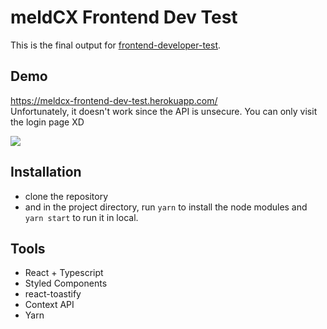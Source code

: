 # meldCX Frontend Dev Test

This is the final output for [frontend-developer-test](https://github.com/MeldCX/frontend-developer-test).

## Demo

https://meldcx-frontend-dev-test.herokuapp.com/ \
Unfortunately, it doesn't work since the API is unsecure. You can only visit the login page XD

![](https://github.com/cmontebon/meldcx-frontend-dev-test/blob/master/demo.gif)

## Installation

- clone the repository
- and in the project directory, run `yarn` to install the node modules and `yarn start` to run it in local.

## Tools

- React + Typescript
- Styled Components
- react-toastify
- Context API
- Yarn
